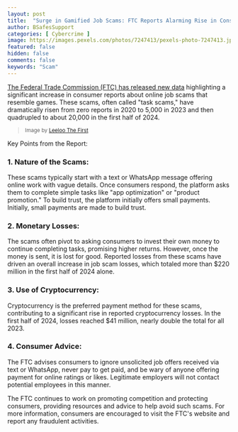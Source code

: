 ```yaml
---
layout: post
title:  "Surge in Gamified Job Scams: FTC Reports Alarming Rise in Consumer Complaints"
author: BSafesSupport
categories: [ Cybercrime ]
image: https://images.pexels.com/photos/7247413/pexels-photo-7247413.jpeg?auto=compress&cs=tinysrgb&w=1260&h=750&dpr=2
featured: false 
hidden: false
comments: false
keywords: "Scam"
---
```


[The Federal Trade Commission (FTC) has released new data](https://www.ftc.gov/news-events/data-visualizations/data-spotlight/2024/12/paying-get-paid-gamified-job-scams-drive-record-losses) highlighting a significant increase in consumer reports about online job scams that resemble games. These scams, often called "task scams," have dramatically risen from zero reports in 2020 to 5,000 in 2023 and then quadrupled to about 20,000 in the first half of 2024.

> <sup>Image by <a href="https://www.pexels.com/photo/close-up-shot-of-a-person-holding-documents-7247413/">Leeloo The First</a></sup>

Key Points from the Report:

### 1. Nature of the Scams: 
These scams typically start with a text or WhatsApp message offering online work with vague details. Once consumers respond, the platform asks them to complete simple tasks like "app optimization" or "product promotion." To build trust, the platform initially offers small payments. Initially, small payments are made to build trust.

### 2. Monetary Losses: 
The scams often pivot to asking consumers to invest their own money to continue completing tasks, promising higher returns. However, once the money is sent, it is lost for good. Reported losses from these scams have driven an overall increase in job scam losses, which totaled more than $220 million in the first half of 2024 alone.

### 3. Use of Cryptocurrency: 
Cryptocurrency is the preferred payment method for these scams, contributing to a significant rise in reported cryptocurrency losses. In the first half of 2024, losses reached $41 million, nearly double the total for all 2023.

### 4. Consumer Advice: 
The FTC advises consumers to ignore unsolicited job offers received via text or WhatsApp, never pay to get paid, and be wary of anyone offering payment for online ratings or likes. Legitimate employers will not contact potential employees in this manner.

The FTC continues to work on promoting competition and protecting consumers, providing resources and advice to help avoid such scams. For more information, consumers are encouraged to visit the FTC's website and report any fraudulent activities.

